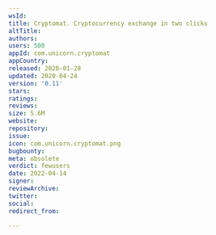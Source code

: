 ```yaml
---
wsId: 
title: Cryptomat. Cryptocurrency exchange in two clicks
altTitle: 
authors: 
users: 500
appId: com.unicorn.cryptomat
appCountry: 
released: 2020-01-28
updated: 2020-04-24
version: '0.11'
stars: 
ratings: 
reviews: 
size: 5.6M
website: 
repository: 
issue: 
icon: com.unicorn.cryptomat.png
bugbounty: 
meta: obsolete
verdict: fewusers
date: 2022-04-14
signer: 
reviewArchive: 
twitter: 
social: 
redirect_from: 

---
```



